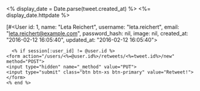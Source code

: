   <% display_date = Date.parse(tweet.created_at) %>
  <%= display_date.httpdate %>

  [#<User id: 1, name: "Leta Reichert", username: "leta.reichert", email: "leta.reichert@example.com", password_hash: nil, image: nil, created_at: "2016-02-12 16:05:40", updated_at: "2016-02-12 16:05:40">

      <% if session[:user_id] != @user.id %>
    <form action="/users/<%=@user.id%>/retweets/<%=tweet.id%>/new" method="POST">
    <input type="hidden" name="_method" value="PUT">
    <input type="submit" class="btn btn-xs btn-primary" value="Retweet!">
    </form>
    <% end %>

